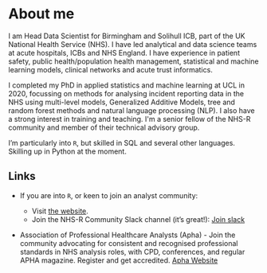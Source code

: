 About me
================

I am Head Data Scientist for Birmingham and Solihull ICB, part of the UK National Health Service (NHS). I
have led analytical and data science teams at acute hospitals, ICBs and NHS England. I have experience 
in patient safety, public health/population health management, statistical and machine learning models,
clinical networks and acute trust informatics. 

I completed my PhD in applied statistics and machine learning at UCL in
2020, focussing on methods for analysing incident reporting data in the
NHS using multi-level models, Generalized Additive Models, tree and
random forest methods and natural language processing (NLP). I also have
a strong interest in training and teaching. I'm a senior fellow of 
the NHS-R community and member of their technical advisory group.

I’m particularly into `R`, but skilled in SQL and several other
languages. Skilling up in Python at the moment.

## Links

-   If you are into `R`, or keen to join an analyst community:

    -   Visit [the website](https://nhsrcommunity.com/).
    -   Join the NHS-R Community Slack channel (it’s great!): [Join
        slack](https://join.slack.com/t/nhsrcommunity/shared_invite/zt-arabo68y-_Uv5uU2dmtfe8mk5ing9Fg)

-   Association of Professional Healthcare Analysts (Apha) - Join the
    community advocating for consistent and recognised professional
    standards in NHS analysis roles, with CPD, conferences, and regular
    APHA magazine. Register and get accredited. [Apha
    Website](https://www.aphanalysts.org/)
